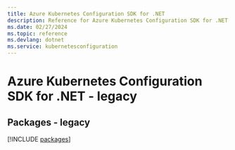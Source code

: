 ```yaml
---
title: Azure Kubernetes Configuration SDK for .NET
description: Reference for Azure Kubernetes Configuration SDK for .NET
ms.date: 02/27/2024
ms.topic: reference
ms.devlang: dotnet
ms.service: kubernetesconfiguration
---
```

# Azure Kubernetes Configuration SDK for .NET - legacy
## Packages - legacy
[!INCLUDE [packages](kubernetes-configuration-index.md)]